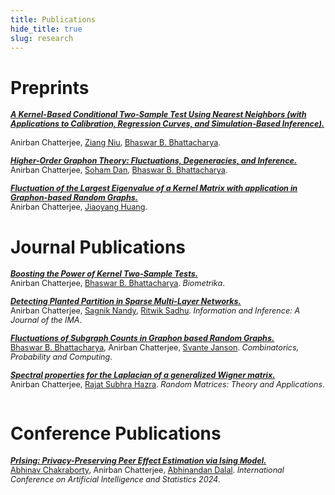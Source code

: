 ```yaml
---
title: Publications
hide_title: true
slug: research
---
```


<link rel="stylesheet" href="https://cdn.jsdelivr.net/gh/jpswalsh/academicons@1/css/academicons.min.css">

# Preprints

<span style="font-size: 0.9em; font-weight: bold;">*[_A Kernel-Based Conditional Two-Sample Test Using Nearest Neighbors (with Applications to Calibration, Regression Curves, and Simulation-Based Inference)._](https://arxiv.org/abs/2407.16550)* [<i class="ai ai-arxiv ai"></i>](https://arxiv.org/abs/2407.16550) &nbsp; [<i class="fab fa-github"></i>](https://github.com/anirbanc96/ECMMD-CondTwoSamp)</span>  
<span style="font-size: 0.9em;">Anirban Chatterjee, [Ziang Niu](https://ziangniu6.github.io/), [Bhaswar B. Bhattacharya](http://www-stat.wharton.upenn.edu/~bhaswar/index.html).</span>

<span style="font-size: 0.9em; font-weight: bold;">*[_Higher-Order Graphon Theory: Fluctuations, Degeneracies, and Inference._](https://arxiv.org/abs/2404.13822)*</span>     
<span style="font-size: 0.9em;">Anirban Chatterjee, [Soham Dan](https://sdan2.github.io/), [Bhaswar B. Bhattacharya](http://www-stat.wharton.upenn.edu/~bhaswar/index.html). [<i class="ai ai-arxiv ai"></i>](https://arxiv.org/abs/2404.13822)</span>


<span style="font-size: 0.9em; font-weight: bold;">*[_Fluctuation of the Largest Eigenvalue of a Kernel Matrix with application in Graphon-based Random Graphs._](https://arxiv.org/abs/2401.01866)*</span>     
<span style="font-size: 0.9em;">Anirban Chatterjee, [Jiaoyang Huang](https://jiaoyang.github.io/). [<i class="ai ai-arxiv ai"></i>](https://arxiv.org/abs/2401.01866)</span>

# Journal Publications

<span style="font-size: 0.9em; font-weight: bold;">*[_Boosting the Power of Kernel Two-Sample Tests._](https://doi.org/10.1093/biomet/asae048)*</span>     
<span style="font-size: 0.9em;">Anirban Chatterjee, [Bhaswar B. Bhattacharya](http://www-stat.wharton.upenn.edu/~bhaswar/index.html). *Biometrika*. [<i class="fa-solid fa-book"></i>](https://doi.org/10.1093/biomet/asae048) &nbsp; [<i class="ai ai-arxiv ai"></i>](https://arxiv.org/abs/2302.10687) &nbsp; [<i class="fab fa-github"></i>](https://github.com/anirbanc96/MMMD-boost-kernel-two-sample)</span>

<span style="font-size: 0.9em; font-weight: bold;">*[_Detecting Planted Partition in Sparse Multi-Layer Networks._](https://academic.oup.com/imaiai/article/13/3/iaae019/7726402)*</span>     
<span style="font-size: 0.9em;">Anirban Chatterjee, [Sagnik Nandy](https://sagnik-nandy.github.io/), [Ritwik Sadhu](https://scholar.google.co.in/citations?user=6TI7KmgAAAAJ&hl=en). *Information and Inference: A Journal of the IMA*. [<i class="fa-solid fa-book"></i>](https://academic.oup.com/imaiai/article/13/3/iaae019/7726402) &nbsp; [<i class="ai ai-arxiv ai"></i>](https://arxiv.org/abs/2209.07554) &nbsp; [<i class="fab fa-github"></i>](https://github.com/anirbanc96/Sparse-MCSBM)</span>

<span style="font-size: 0.9em; font-weight: bold;">*[_Fluctuations of Subgraph Counts in Graphon based Random Graphs._](https://doi.org/10.1017/S0963548322000335)*</span>     
<span style="font-size: 0.9em;">[Bhaswar B. Bhattacharya](http://www-stat.wharton.upenn.edu/~bhaswar/index.html), Anirban Chatterjee, [Svante Janson](https://www.katalog.uu.se/profile/?id=XX2949). *Combinatorics, Probability and Computing*. [<i class="fa-solid fa-book"></i>](https://doi.org/10.1017/S0963548322000335) &nbsp; [<i class="ai ai-arxiv ai"></i>](https://arxiv.org/abs/2104.07259)</span>

<span style="font-size: 0.9em; font-weight: bold;">*[_Spectral properties for the Laplacian of a generalized Wigner matrix._](https://doi.org/10.1142/S2010326322500265)*</span>     
<span style="font-size: 0.9em;">Anirban Chatterjee, [Rajat Subhra Hazra](https://sites.google.com/site/rshazra/). *Random Matrices: Theory and Applications*. [<i class="fa-solid fa-book"></i>](https://doi.org/10.1142/S2010326322500265) &nbsp; [<i class="ai ai-arxiv ai"></i>](https://arxiv.org/abs/2011.07912)</span>

# Conference Publications
 
<span style="font-size: 0.9em; font-weight: bold;">*[_PrIsing: Privacy-Preserving Peer Effect Estimation via Ising Model._](https://proceedings.mlr.press/v238/chakraborty24a.html)*</span>     
<span style="font-size: 0.9em;">[Abhinav Chakraborty](https://abhinavc3.github.io/), Anirban Chatterjee, [Abhinandan Dalal](https://statistics.wharton.upenn.edu/profile/abdalal/). *International Conference on Artificial Intelligence and Statistics 2024*. [<i class="fa-solid fa-book"></i>](https://proceedings.mlr.press/v238/chakraborty24a.html) &nbsp; [<i class="ai ai-arxiv ai"></i>](https://arxiv.org/abs/2401.16596) &nbsp; [<i class="fab fa-github"></i>](https://github.com/anirbanc96/PrIsing)</span>
 
<!-- Add a style tag with CSS to control the layout -->
<style>
  .content-container {
    display: flex;
    align-items: flex-start;
  }
  .text-container {
    flex-grow: 1;
  }

  .side-image {
    margin-top: 5px;
    margin-left: 30px; /* Adjust the space between the image and the text */
    max-width: 40%; /* Adjust the width of the image */
    border-radius: 2%; /* Make the image circular */
    overflow: hidden; /* Hide anything outside of the circle */
  }

  /* Responsive design for smaller screens */
  @media (max-width: 768px) {
    .side-image {
      max-width: 100%;
      margin-left: 0;
      margin-bottom: 20px;
    }

    .content-container {
      flex-direction: column;
    }
  }
</style>